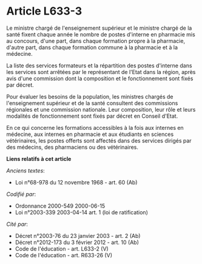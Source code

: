 # Article L633-3

Le ministre chargé de l'enseignement supérieur et le ministre chargé de la santé fixent chaque année le nombre de postes
d'interne en pharmacie mis au concours, d'une part, dans chaque formation propre à la pharmacie, d'autre part, dans chaque
formation commune à la pharmacie et à la médecine.

La liste des services formateurs et la répartition des postes d'interne dans les services sont arrêtées par le représentant
de l'Etat dans la région, après avis d'une commission dont la composition et le fonctionnement sont fixés par décret.

Pour évaluer les besoins de la population, les ministres chargés de l'enseignement supérieur et de la santé consultent des
commissions régionales et une commission nationale. Leur composition, leur rôle et leurs modalités de fonctionnement sont
fixés par décret en Conseil d'Etat.

En ce qui concerne les formations accessibles à la fois aux internes en médecine, aux internes en pharmacie et aux étudiants
en sciences vétérinaires, les postes offerts sont affectés dans des services dirigés par des médecins, des pharmaciens ou des
vétérinaires.

**Liens relatifs à cet article**

_Anciens textes_:

  - Loi n°68-978 du 12 novembre 1968 - art. 60 (Ab)

_Codifié par_:

  - Ordonnance 2000-549 2000-06-15
  - Loi n°2003-339 2003-04-14 art. 1 (loi de ratification)

_Cité par_:

  - Décret n°2003-76 du 23 janvier 2003 - art. 2 (Ab)
  - Décret n°2012-173 du 3 février 2012 - art. 10 (Ab)
  - Code de l'éducation - art. L633-2 (V)
  - Code de l'éducation - art. R633-26 (V)
